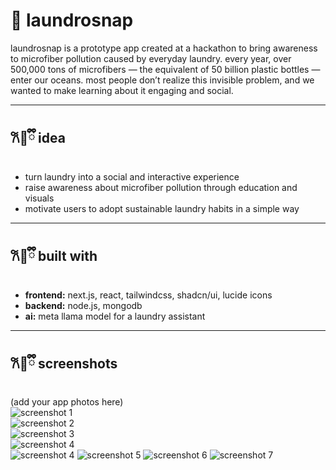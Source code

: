 # 🧺 laundrosnap
laundrosnap is a prototype app created at a hackathon to bring awareness to microfiber pollution caused by everyday laundry. every year, over 500,000 tons of microfibers — the equivalent of 50 billion plastic bottles — enter our oceans. most people don’t realize this invisible problem, and we wanted to make learning about it engaging and social.

---

## 𐙚🧸ྀི idea
- turn laundry into a social and interactive experience  
- raise awareness about microfiber pollution through education and visuals  
- motivate users to adopt sustainable laundry habits in a simple way  

---

## 𐙚🧸ྀི built with
- **frontend:** next.js, react, tailwindcss, shadcn/ui, lucide icons  
- **backend:** node.js, mongodb  
- **ai:** meta llama model for a laundry assistant  

---
## 𐙚🧸ྀི screenshots

(add your app photos here)  
![screenshot 1](https://d112y698adiu2z.cloudfront.net/photos/production/software_photos/003/078/731/datas/original.png)  
![screenshot 2](https://d112y698adiu2z.cloudfront.net/photos/production/software_photos/003/078/921/datas/original.png)  
![screenshot 3](https://d112y698adiu2z.cloudfront.net/photos/production/software_photos/003/078/924/datas/original.png)  
![screenshot 4](https://d112y698adiu2z.cloudfront.net/photos/production/software_photos/003/078/971/datas/original.png)  
![screenshot 4](https://d112y698adiu2z.cloudfront.net/photos/production/software_photos/003/078/863/datas/original.png) 
![screenshot 5](https://d112y698adiu2z.cloudfront.net/photos/production/software_photos/003/078/932/datas/original.png) 
![screenshot 6](https://d112y698adiu2z.cloudfront.net/photos/production/software_photos/003/078/932/datas/original.png) 
![screenshot 7](https://d112y698adiu2z.cloudfront.net/photos/production/software_photos/003/079/015/datas/original.png) 
